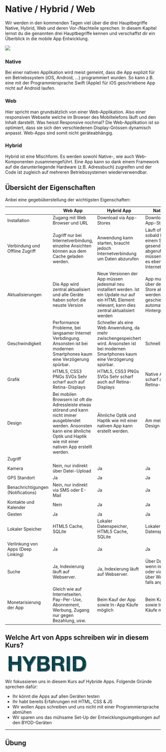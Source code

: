 # Native / Hybrid / Web
 
 
 
Wir werden in den kommenden Tagen viel über die drei Hauptbegriffe Native, Hybrid, Web und deren Vor-/Nachteile sprechen. In diesem Kapitel lernst du die genannten drei Hauptbegriffe kennen und verschaffst dir ein Überblick in die mobile App Entwicklung. 
 
![](http://www.ibm.com/support/knowledgecenter/en/SSZH4A_5.0.6/com.ibm.worklight.help.doc/devref/Pictures/app_types.jpg)
 
### Native
Bei einer nativen Applikation wird meist gemeint, dass die App explizit für ein Betriebssystem (iOS, Android, ...) programmiert wurden. So kann z.B. eine mit der Programmiersprache Swift (Apple) für iOS geschriebene App nicht auf Android laufen.  
 
### Web
Hier spricht man grundsätzlich von einer Web-Applikation. Also einer responsiven Webseite welche im Browser des Mobiltelefons läuft und den Inhalt darstellt. Was heisst Responsive nochmal? Die Web-Applikation ist so optimiert, dass sie sich den verschiedenen Display-Grössen dynamisch anpasst. Web-Apps sind somit nicht geräteabhängig.
 
### Hybrid
Hybrid ist eine Mischform. Es werden sowohl Native-, wie auch Web-Komponenten zusammengeführt. Eine App kann so dank einem Framework auf die darunterliegende Hardware (z.B. Adressbuch) zugreifen und der Code ist zugleich auf mehreren Betriebssystemen wiederverwendbar. 
 
 
## Übersicht der Eigenschaften
Anbei eine gegebüberstellung der wichtigsten Eigenschaften:

|                                    | Web App                                                                                                                                                                                        | Hybrid App                                                                                                                                             | Native App                                                                                                                       |
|------------------------------------|------------------------------------------------------------------------------------------------------------------------------------------------------------------------------------------------|--------------------------------------------------------------------------------------------------------------------------------------------------------|----------------------------------------------------------------------------------------------------------------------------------|
| Installation                       | Zugang mit Web Browser und URL                                                                                                                                                                 | Download via App-Stores                                                                                                                                | Download via App-Stores                                                                                                          |
| Verbindung und Offline Zugriff     | Zugriff nur bei Internetverbindung, einzelne Ansichten können aus dem Cache geladen werden.                                                                                                    | Anwendung kann starten, braucht jedoch Internetverbindung um Daten abzurufen                                                                           | Läuft offline, sobald Daten zu einem Server gesendet oder abgerufen werden müssen, benötigt es ebenfalls eine Internetverbindung |
| Aktualisierungen                   | Die App wird zentral aktualisiert und alle Geräte haben sofort die neuste Version                                                                                                              | Neue Versionen der App müssen jedesmal neu installiert werden. Ist ein Update nur auf ein HTML Element relevant, kann dies zentral aktualisiert werden | App muss immer über den App Store aktualisiert werden. Dies geschieht oft automatisch im Hintergrund.                            |
| Geschwindigkeit                    | Performance Probleme, bei langsamer Internet Verbdingung. Ansonsten ist bei modernen Smartphones kaum eine Verzögerung spürbar.                                                                | Schneller als eine Web Anwendung, da mehr zwischengespeichert wird. Ansonsten ist bei modernen Smartphones kaum eine Verzögerung spürbar.              | Schnell                                                                                                                          |
| Grafik                             | HTML5, CSS3 PNGs SVGs Sehr scharf auch auf Retina-Displays                                                                                                                                     | HTML5, CSS3 PNGs SVGs Sehr scharf auch auf Retina-Displays                                                                                             | Native API Sehr scharf auch auf Retina-Displays                                                                                  |
| Design                             | Bei mobilen Browsern ist oft die Adressleiste etwas störend und kann nicht immer ausgeblendet werden. Ansonsten kann eine ähnliche Optik und Haptik wie mit einer nativen App erstellt werden. | Ähnliche Optik und Haptik wie mit einer nativen App kann erstellt werden.                                                                              | Am meisten Design Optionen.                                                                                                      |
| Zugriff                            |                                                                                                                                                                                                |                                                                                                                                                        |                                                                                                                                  |
| Kamera                             | Nein, nur indirekt über Datei-Upload                                                                                                                                                           | Ja                                                                                                                                                     | Ja                                                                                                                               |
| GPS Standort                       | Ja                                                                                                                                                                                             | Ja                                                                                                                                                     | Ja                                                                                                                               |
| Benachrichtigungen (Notifications) | Nein, nur indirekt via SMS oder E-Mail                                                                                                                                                         | Ja                                                                                                                                                     | Ja                                                                                                                               |
| Kontakte und Kalender              | Nein                                                                                                                                                                                           | Ja                                                                                                                                                     | Ja |
| Gesten                             | Ja                                                                                                                                                                                             | Ja                                                                                                                                                     | Ja                                                                                                                               |
| Lokaler Speicher                   | HTML5 Cache, SQLite                                                                                                                                                                            | Lokaler Datenspeicher, HTML5 Cache, SQLite                                                                                                             | Lokaler Datenspeicher                                                                                                            |
| Verlinkung von Apps (Deep Linking) | Ja                                                                                                                                                                                             | Ja                                                                                                                                                     | Ja                                                                                                                               |
| Suche                              | Ja, Indexierung läuft auf Webserver.                                                                                                                                                           | Ja, Indexierung läuft auf Webserver.                                                                                                                   | Über Datenbank, wenn indexiert, oder via Suche über Webserver, falls angebunden.                                                 |
| Monetarisierung der App            | Gleich wie auf Internetseiten. Pay-Per-Use, Abonnement, Werbung, Zugang nur gegen Bezahlung, usw.                                                                                              | Beim Kauf der App sowie In-App Käufe möglich                                                                                                           | Beim Kauf der App sowie In-App Käufe möglich                                                                                     |
  
 
## Welche Art von Apps schreiben wir in diesem Kurs?

![](hybrid.gif)

Wir fokussieren uns in diesem Kurs auf Hybride Apps. Folgende Gründe sprechen dafür:
* Ihr könnt die Apps auf allen Geräten testen
* Ihr habt bereits Erfahrungen mit HTML, CSS & JS
* Wir wollen Apps schreiben und uns nicht mit einer Programmiersprache abmühen
* Wir sparen uns das mühsame Set-Up der Entwicklungsumgebungen auf den BYOD-Geräten
 


---

 
## Übung
 
 
 
 